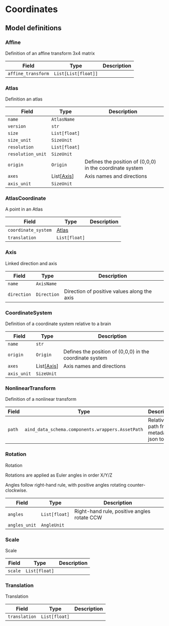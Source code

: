 # Coordinates

## Model definitions

### Affine

Definition of an affine transform 3x4 matrix

| Field | Type | Description |
|-------|------|-------------|
| `affine_transform` | `List[List[float]]` |  |


### Atlas

Definition an atlas

| Field | Type | Description |
|-------|------|-------------|
| `name` | `AtlasName` |  |
| `version` | `str` |  |
| `size` | `List[float]` |  |
| `size_unit` | `SizeUnit` |  |
| `resolution` | `List[float]` |  |
| `resolution_unit` | `SizeUnit` |  |
| `origin` | `Origin` | Defines the position of (0,0,0) in the coordinate system |
| `axes` | List[[Axis](#axis)] | Axis names and directions |
| `axis_unit` | `SizeUnit` |  |


### AtlasCoordinate

A point in an Atlas

| Field | Type | Description |
|-------|------|-------------|
| `coordinate_system` | [Atlas](#atlas) |  |
| `translation` | `List[float]` |  |


### Axis

Linked direction and axis

| Field | Type | Description |
|-------|------|-------------|
| `name` | `AxisName` |  |
| `direction` | `Direction` | Direction of positive values along the axis |


### CoordinateSystem

Definition of a coordinate system relative to a brain

| Field | Type | Description |
|-------|------|-------------|
| `name` | `str` |  |
| `origin` | `Origin` | Defines the position of (0,0,0) in the coordinate system |
| `axes` | List[[Axis](#axis)] | Axis names and directions |
| `axis_unit` | `SizeUnit` |  |


### NonlinearTransform

Definition of a nonlinear transform

| Field | Type | Description |
|-------|------|-------------|
| `path` | `aind_data_schema.components.wrappers.AssetPath` | Relative path from metadata json to file |


### Rotation

Rotation

Rotations are applied as Euler angles in order X/Y/Z

Angles follow right-hand rule, with positive angles rotating counter-clockwise.

| Field | Type | Description |
|-------|------|-------------|
| `angles` | `List[float]` | Right-hand rule, positive angles rotate CCW |
| `angles_unit` | `AngleUnit` |  |


### Scale

Scale

| Field | Type | Description |
|-------|------|-------------|
| `scale` | `List[float]` |  |


### Translation

Translation

| Field | Type | Description |
|-------|------|-------------|
| `translation` | `List[float]` |  |


